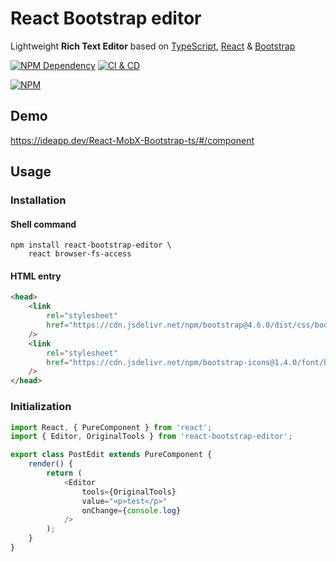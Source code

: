 # React Bootstrap editor

Lightweight **Rich Text Editor** based on [TypeScript][1], [React][2] & [Bootstrap][3]

[![NPM Dependency](https://david-dm.org/idea2app/React-Bootstrap-editor.svg)][4]
[![CI & CD](https://github.com/idea2app/React-Bootstrap-editor/workflows/CI%20&%20CD/badge.svg)][5]

[![NPM](https://nodei.co/npm/react-bootstrap-editor.png?downloads=true&downloadRank=true&stars=true)][6]

## Demo

https://ideapp.dev/React-MobX-Bootstrap-ts/#/component

## Usage

### Installation

#### Shell command

```shell
npm install react-bootstrap-editor \
    react browser-fs-access
```

#### HTML entry

```html
<head>
    <link
        rel="stylesheet"
        href="https://cdn.jsdelivr.net/npm/bootstrap@4.6.0/dist/css/bootstrap.min.css"
    />
    <link
        rel="stylesheet"
        href="https://cdn.jsdelivr.net/npm/bootstrap-icons@1.4.0/font/bootstrap-icons.css"
    />
</head>
```

### Initialization

```javascript
import React, { PureComponent } from 'react';
import { Editor, OriginalTools } from 'react-bootstrap-editor';

export class PostEdit extends PureComponent {
    render() {
        return (
            <Editor
                tools={OriginalTools}
                value="<p>test</p>"
                onChange={console.log}
            />
        );
    }
}
```

[1]: https://www.typescriptlang.org/
[2]: https://reactjs.org/
[3]: https://getbootstrap.com/
[4]: https://david-dm.org/idea2app/React-Bootstrap-editor
[5]: https://github.com/idea2app/React-Bootstrap-editor/actions
[6]: https://nodei.co/npm/react-bootstrap-editor/
